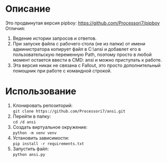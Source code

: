 # Описание
Это продвинутая версия pipboy: https://github.com/Processori7/pipboy  
Отличия: 
1. Ведение истории запросов и ответов.
2. При запуске файла с рабочего стола (не из папки) от имени администратора копирует файл в C:\ansi и добавлет его в пользовательскую переменную Path, поэтому просто в любой момент остается ввести в CMD: ansi и можно приступать к работе.
3. Эта версия никак не связана с Fallout, это просто дополнительный помощник при работе с командной строкой.
# Использование
1. Клонировать репозиторий:  
```git clone https://github.com/Processori7/ansi.git```
2. Перейти в папку:  
```cd /d ansi```
3. Создать виртуальное окружение:  
```python -m venv venv```
4. Установить зависимости:  
```pip install -r requirements.txt```
5. Запустить файл:  
```python ansi.py```